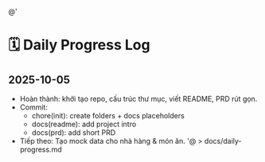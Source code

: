 @'
# 🗓️ Daily Progress Log

## 2025-10-05
- Hoàn thành: khởi tạo repo, cấu trúc thư mục, viết README, PRD rút gọn.
- Commit: 
  - chore(init): create folders + docs placeholders
  - docs(readme): add project intro
  - docs(prd): add short PRD
- Tiếp theo: Tạo mock data cho nhà hàng & món ăn.
'@ > docs/daily-progress.md
